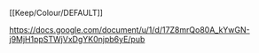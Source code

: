 [[Keep/Colour/DEFAULT]] 

https://docs.google.com/document/u/1/d/17Z8mrQo80A_kYwGN-j9MjH1ppSTWjVxDgYK0njpb6yE/pub
